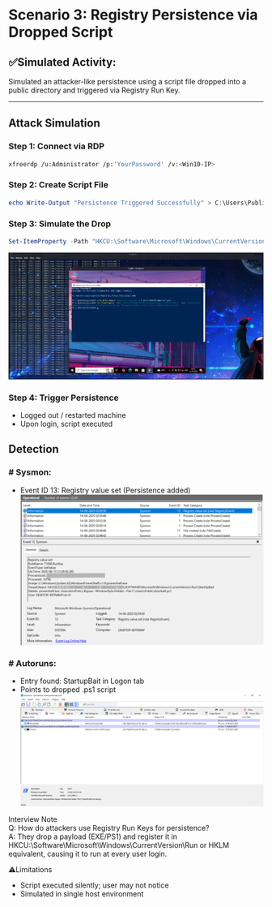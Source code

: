# Scenario 3: Registry Persistence via Dropped Script

## ✅Simulated Activity:
Simulated an attacker-like persistence using a script file dropped into a public directory and triggered via Registry Run Key.

---

## Attack Simulation

### Step 1: Connect via RDP
```bash
xfreerdp /u:Administrator /p:'YourPassword' /v:<Win10-IP>
```

### Step 2: Create Script File
```powershell
echo Write-Output "Persistence Triggered Successfully" > C:\Users\Public\doorbell.ps1
```

### Step 3: Simulate the Drop
```powershell
Set-ItemProperty -Path "HKCU:\Software\Microsoft\Windows\CurrentVersion\Run" -Name "StartUpBait" -Value "powershell.exe -ExecutionPolicy Bypass -WindowStyle Hidden -File C:\Users\Public\doorbell.ps1"
```
![](https://github.com/alj-v/cyber-intern-phase-3/blob/main/screenshots/hint03_persistence_simulated_via_rdp.png)

### Step 4: Trigger Persistence
- Logged out / restarted machine
- Upon login, script executed

## Detection
### # Sysmon:
- Event ID 13: Registry value set (Persistence added)
![](https://github.com/alj-v/cyber-intern-phase-3/blob/main/screenshots/hint03_persistence_sysmon_log_13.png)

### # Autoruns:
- Entry found: StartupBait in Logon tab
- Points to dropped .ps1 script
![](https://github.com/alj-v/cyber-intern-phase-3/blob/main/screenshots/hint03_persistence_autoruns_log.png)

Interview Note  
Q: How do attackers use Registry Run Keys for persistence?  
A: They drop a payload (EXE/PS1) and register it in HKCU:\Software\Microsoft\Windows\CurrentVersion\Run or HKLM equivalent, causing it to run at every user login.  

⚠️Limitations  
- Script executed silently; user may not notice  
- Simulated in single host environment
